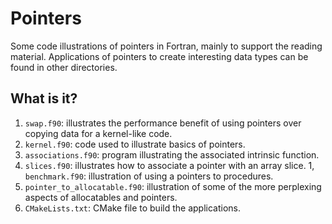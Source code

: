 # Pointers

Some code illustrations of pointers in Fortran, mainly to support the reading
material.  Applications of pointers to create interesting data types can be
found in other directories.


## What is it?

1. `swap.f90`: illustrates the performance benefit of using pointers over
   copying data for a kernel-like code.
1. `kernel.f90`: code used to illustrate basics of pointers.
1. `associations.f90`: program illustrating the associated intrinsic function.
1. `slices.f90`: illustrates how to associate a pointer with an array slice.
1, `benchmark.f90`: illustration of using a pointers to procedures.
1. `pointer_to_allocatable.f90`: illustration of some of the more perplexing
   aspects of allocatables and pointers.
1. `CMakeLists.txt`: CMake file to build the applications.

